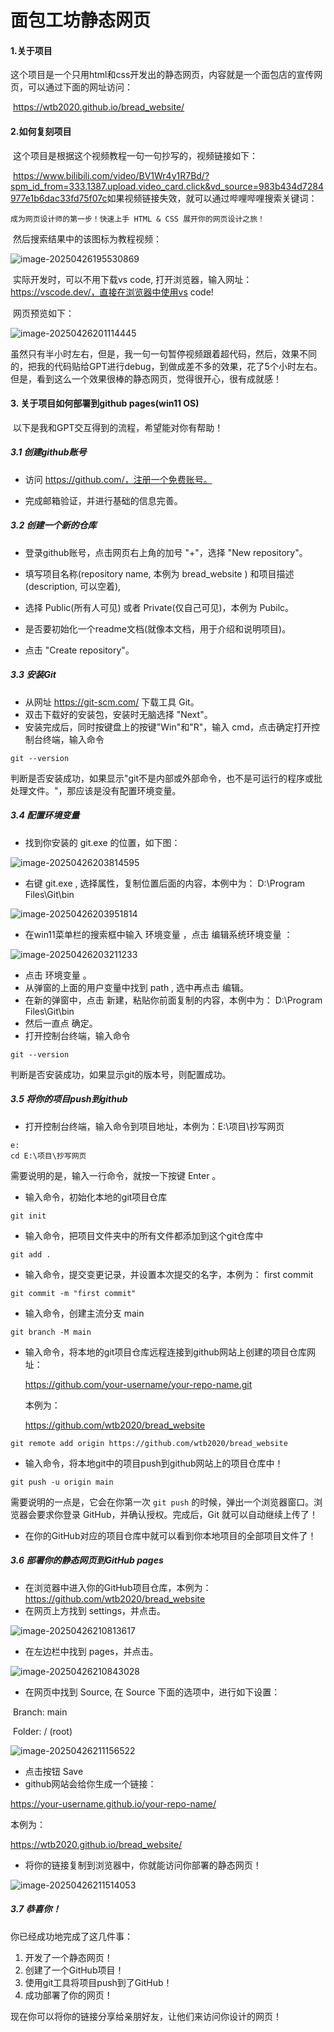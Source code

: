 # 面包工坊静态网页

#### 	1.关于项目

​	这个项目是一个只用html和css开发出的静态网页，内容就是一个面包店的宣传网页，可以通过下面的网址访问：

​	https://wtb2020.github.io/bread_website/



#### 	2.如何复刻项目

​	这个项目是根据这个视频教程一句一句抄写的，视频链接如下：

​	https://www.bilibili.com/video/BV1Wr4y1R7Bd/?spm_id_from=333.1387.upload.video_card.click&vd_source=983b434d7284977e1b6dac33fd75f07c
​	如果视频链接失效，就可以通过哔哩哔哩搜索关键词：

```关键词
成为网页设计师的第一步！快速上手 HTML & CSS 展开你的网页设计之旅！
```

​	然后搜索结果中的该图标为教程视频：

![image-20250426195530869](images\html教程.png)

​	实际开发时，可以不用下载vs code, 打开浏览器，输入网址：https://vscode.dev/，直接在浏览器中使用vs code! 

​	网页预览如下：

![image-20250426201114445](images\vscode.png)

​	虽然只有半小时左右，但是，我一句一句暂停视频跟着超代码，然后，效果不同的，把我的代码贴给GPT进行debug，到做成差不多的效果，花了5个小时左右。但是，看到这么一个效果很棒的静态网页，觉得很开心，很有成就感！



#### 3. 关于项目如何部署到github pages(win11 OS)

​	以下是我和GPT交互得到的流程，希望能对你有帮助！

##### 3.1 创建github账号

- 访问 https://github.com/，注册一个免费账号。

- 完成邮箱验证，并进行基础的信息完善。

  

##### 3.2 创建一个新的仓库

- 登录github账号，点击网页右上角的加号 "+"，选择 "New repository"。

- 填写项目名称(repository name, 本例为  bread_website ) 和项目描述(description, 可以空着),

- 选择 Public(所有人可见) 或者 Private(仅自己可见)，本例为 Pubilc。

- 是否要初始化一个readme文档(就像本文档，用于介绍和说明项目)。

- 点击 "Create repository"。

  

##### 3.3 安装Git

- 从网址 https://git-scm.com/ 下载工具 Git。
- 双击下载好的安装包，安装时无脑选择 "Next"。
- 安装完成后，同时按键盘上的按键"Win"和"R"，输入 cmd，点击确定打开控制台终端，输入命令

```shell
git --version
```

判断是否安装成功，如果显示"git不是内部或外部命令，也不是可运行的程序或批处理文件。"，那应该是没有配置环境变量。



##### 3.4 配置环境变量

- 找到你安装的 git.exe 的位置，如下图：

![image-20250426203814595](images\git地址.png)

- 右键 git.exe , 选择属性，复制位置后面的内容，本例中为： D:\Program Files\Git\bin

![image-20250426203951814](images\git属性.png)

- 在win11菜单栏的搜索框中输入 环境变量 ，点击 编辑系统环境变量 ：

![image-20250426203211233](images\环境变量.png)

- 点击 环境变量 。
- 从弹窗的上面的用户变量中找到 path , 选中再点击 编辑。
- 在新的弹窗中，点击 新建，粘贴你前面复制的内容，本例中为： D:\Program Files\Git\bin
- 然后一直点 确定。
- 打开控制台终端，输入命令

```shell
git --version
```

判断是否安装成功，如果显示git的版本号，则配置成功。



##### 3.5 将你的项目push到github

- 打开控制台终端，输入命令到项目地址，本例为：E:\项目\抄写网页

```shell
e:
cd E:\项目\抄写网页
```

需要说明的是，输入一行命令，就按一下按键 Enter 。

- 输入命令，初始化本地的git项目仓库

```shell
git init    
```

- 输入命令，把项目文件夹中的所有文件都添加到这个git仓库中

```shell
git add .
```

- 输入命令，提交变更记录，并设置本次提交的名字，本例为： first commit

```shell
git commit -m "first commit"  
```

- 输入命令，创建主流分支 main

```shell
git branch -M main
```

- 输入命令，将本地的git项目仓库远程连接到github网站上创建的项目仓库网址：

  https://github.com/your-username/your-repo-name.git

  本例为：

  https://github.com/wtb2020/bread_website

```shell
git remote add origin https://github.com/wtb2020/bread_website
```

- 输入命令，将本地git中的项目push到github网站上的项目仓库中！

```shell
git push -u origin main 
```

需要说明的一点是，它会在你第一次 `git push` 的时候，弹出一个浏览器窗口。浏览器会要求你登录 GitHub，并确认授权。完成后，Git 就可以自动继续上传了！

- 在你的GitHub对应的项目仓库中就可以看到你本地项目的全部项目文件了！



##### 3.6 部署你的静态网页到GitHub pages

- 在浏览器中进入你的GitHub项目仓库，本例为：https://github.com/wtb2020/bread_website
- 在网页上方找到 settings，并点击。

![image-20250426210813617](E:\项目\抄写网页\images\settings.png)

- 在左边栏中找到 pages，并点击。

![image-20250426210843028](images\pages.png)

- 在网页中找到 Source, 在 Source 下面的选项中，进行如下设置：

​	Branch: main

​	Folder: / (root)

![image-20250426211156522](images\source.png)

- 点击按钮 Save
- github网站会给你生成一个链接：

https://your-username.github.io/your-repo-name/

本例为：

https://wtb2020.github.io/bread_website/

- 将你的链接复制到浏览器中，你就能访问你部署的静态网页！

![image-20250426211514053](images\your_website.png)



##### 3.7 恭喜你！

你已经成功地完成了这几件事：

1. 开发了一个静态网页！
2. 创建了一个GitHub项目！
3. 使用git工具将项目push到了GitHub！
4. 成功部署了你的网页！

现在你可以将你的链接分享给亲朋好友，让他们来访问你设计的网页！

